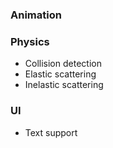 ### Animation

### Physics

* Collision detection
* Elastic scattering
* Inelastic scattering

### UI

* Text support
